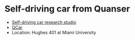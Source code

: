 # Self-driving car from Quanser

- [Self-driving car research studio](https://www.quanser.com/products/self-driving-car-studio/)
- [QCar](https://www.quanser.com/products/qcar/)
- Location: Hughes 401 at Miami University
